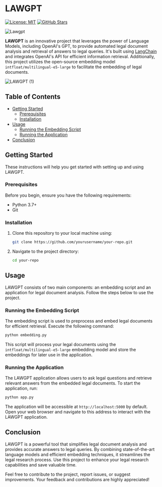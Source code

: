 # LAWGPT

[![License: MIT](https://img.shields.io/badge/License-MIT-blue.svg)](https://opensource.org/licenses/MIT)
[![GitHub Stars](https://img.shields.io/github/stars/Sameeruddinmd8/LawGPT.svg)](https://github.com/Sameeruddinmd8/LawGPT/stargazers)

![Lawgpt](https://github.com/Sameeruddin8/LawGPT/assets/102674044/0fe192b9-8723-4620-943b-39dbf9c87757)


**LAWGPT** is an innovative project that leverages the power of Language Models, including OpenAI's GPT, to provide automated legal document analysis and retrieval of answers to legal queries. It's built using [LangChain](https://langchain.org/) and integrates OpenAI's API for efficient information retrieval. Additionally, this project utilizes the open-source embedding model `intfloat/multilingual-e5-large` to facilitate the embedding of legal documents.

![LAWGPT (1)](https://github.com/Sameeruddin8/LawGPT/assets/102674044/9f167b5b-c851-4cbc-8d33-7ca6e0c54eac)


## Table of Contents

- [Getting Started](#getting-started)
  - [Prerequisites](#prerequisites)
  - [Installation](#installation)
- [Usage](#usage)
  - [Running the Embedding Script](#running-the-embedding-script)
  - [Running the Application](#running-the-application)
- [Conclusion](#conclusion)

## Getting Started

These instructions will help you get started with setting up and using LAWGPT.

### Prerequisites

Before you begin, ensure you have the following requirements:

- Python 3.7+
- Git

### Installation

1. Clone this repository to your local machine using:

   ```bash
   git clone https://github.com/yourusername/your-repo.git
   ```

2. Navigate to the project directory:

   ```bash
   cd your-repo
   ```

## Usage

LAWGPT consists of two main components: an embedding script and an application for legal document analysis. Follow the steps below to use the project.

### Running the Embedding Script

The embedding script is used to preprocess and embed legal documents for efficient retrieval. Execute the following command:

```bash
python embedding.py
```

This script will process your legal documents using the `intfloat/multilingual-e5-large` embedding model and store the embeddings for later use in the application.

### Running the Application

The LAWGPT application allows users to ask legal questions and retrieve relevant answers from the embedded legal documents. To start the application, run:

```bash
python app.py
```

The application will be accessible at `http://localhost:5000` by default. Open your web browser and navigate to this address to interact with the LAWGPT application.

## Conclusion

LAWGPT is a powerful tool that simplifies legal document analysis and provides accurate answers to legal queries. By combining state-of-the-art language models and efficient embedding techniques, it streamlines the legal research process. Use this project to enhance your legal research capabilities and save valuable time.

Feel free to contribute to the project, report issues, or suggest improvements. Your feedback and contributions are highly appreciated!
